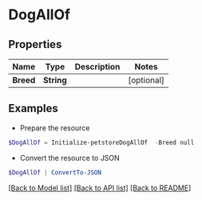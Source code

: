 # DogAllOf
## Properties

Name | Type | Description | Notes
------------ | ------------- | ------------- | -------------
**Breed** | **String** |  | [optional] 

## Examples

- Prepare the resource
```powershell
$DogAllOf = Initialize-petstoreDogAllOf  -Breed null
```

- Convert the resource to JSON
```powershell
$DogAllOf | ConvertTo-JSON
```

[[Back to Model list]](../README.md#documentation-for-models) [[Back to API list]](../README.md#documentation-for-api-endpoints) [[Back to README]](../README.md)

